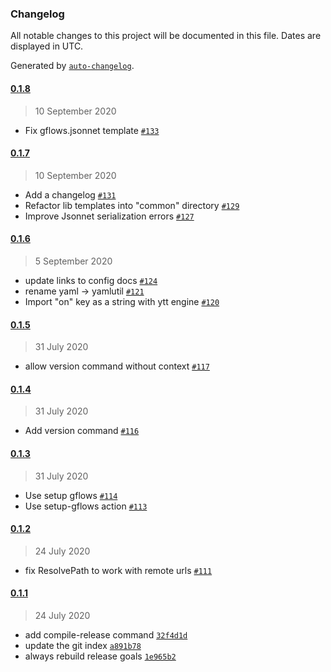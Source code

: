### Changelog

All notable changes to this project will be documented in this file. Dates are displayed in UTC.

Generated by [`auto-changelog`](https://github.com/CookPete/auto-changelog).

#### [0.1.8](https://github.com/jbrunton/gflows/compare/0.1.7...0.1.8)

> 10 September 2020

- Fix gflows.jsonnet template [`#133`](https://github.com/jbrunton/gflows/pull/133)

#### [0.1.7](https://github.com/jbrunton/gflows/compare/0.1.6...0.1.7)

> 10 September 2020

- Add a changelog [`#131`](https://github.com/jbrunton/gflows/pull/131)
- Refactor lib templates into "common" directory [`#129`](https://github.com/jbrunton/gflows/pull/129)
- Improve Jsonnet serialization errors [`#127`](https://github.com/jbrunton/gflows/pull/127)

#### [0.1.6](https://github.com/jbrunton/gflows/compare/0.1.5...0.1.6)

> 5 September 2020

- update links to config docs [`#124`](https://github.com/jbrunton/gflows/pull/124)
- rename yaml -&gt; yamlutil [`#121`](https://github.com/jbrunton/gflows/pull/121)
- Import "on" key as a string with ytt engine [`#120`](https://github.com/jbrunton/gflows/pull/120)

#### [0.1.5](https://github.com/jbrunton/gflows/compare/0.1.4...0.1.5)

> 31 July 2020

- allow version command without context [`#117`](https://github.com/jbrunton/gflows/pull/117)

#### [0.1.4](https://github.com/jbrunton/gflows/compare/0.1.3...0.1.4)

> 31 July 2020

- Add version command [`#116`](https://github.com/jbrunton/gflows/pull/116)

#### [0.1.3](https://github.com/jbrunton/gflows/compare/0.1.2...0.1.3)

> 31 July 2020

- Use setup gflows [`#114`](https://github.com/jbrunton/gflows/pull/114)
- Use setup-gflows action [`#113`](https://github.com/jbrunton/gflows/pull/113)

#### [0.1.2](https://github.com/jbrunton/gflows/compare/0.1.1...0.1.2)

> 24 July 2020

- fix ResolvePath to work with remote urls [`#111`](https://github.com/jbrunton/gflows/pull/111)

#### [0.1.1](https://github.com/jbrunton/gflows/compare/0.1.0...0.1.1)

> 24 July 2020

- add compile-release command [`32f4d1d`](https://github.com/jbrunton/gflows/commit/32f4d1d26e37de1e0d1438c48c6f985c4626ae81)
- update the git index [`a891b78`](https://github.com/jbrunton/gflows/commit/a891b788ec497e9b4cd94c79c52792b6a85993ff)
- always rebuild release goals [`1e965b2`](https://github.com/jbrunton/gflows/commit/1e965b2dd53c84f358bfc7360a95b8988a90849c)
